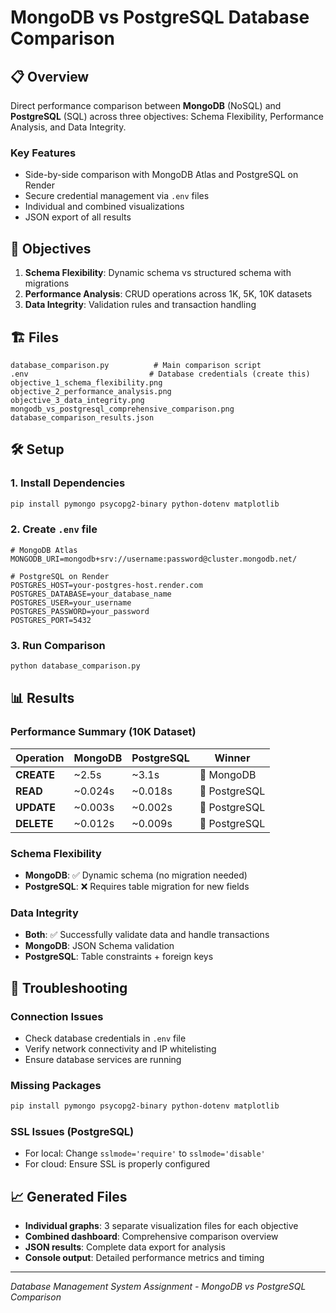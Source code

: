 # MongoDB vs PostgreSQL Database Comparison

## 📋 Overview

Direct performance comparison between **MongoDB** (NoSQL) and **PostgreSQL** (SQL) across three objectives: Schema Flexibility, Performance Analysis, and Data Integrity.

### Key Features
- Side-by-side comparison with MongoDB Atlas and PostgreSQL on Render
- Secure credential management via `.env` files
- Individual and combined visualizations
- JSON export of all results

## 🎯 Objectives

1. **Schema Flexibility**: Dynamic schema vs structured schema with migrations
2. **Performance Analysis**: CRUD operations across 1K, 5K, 10K datasets  
3. **Data Integrity**: Validation rules and transaction handling

## 🏗️ Files

```
database_comparison.py          # Main comparison script
.env                           # Database credentials (create this)
objective_1_schema_flexibility.png
objective_2_performance_analysis.png  
objective_3_data_integrity.png
mongodb_vs_postgresql_comprehensive_comparison.png
database_comparison_results.json
```

## 🛠️ Setup

### 1. Install Dependencies
```bash
pip install pymongo psycopg2-binary python-dotenv matplotlib
```

### 2. Create `.env` file
```env
# MongoDB Atlas
MONGODB_URI=mongodb+srv://username:password@cluster.mongodb.net/

# PostgreSQL on Render  
POSTGRES_HOST=your-postgres-host.render.com
POSTGRES_DATABASE=your_database_name
POSTGRES_USER=your_username
POSTGRES_PASSWORD=your_password
POSTGRES_PORT=5432
```

### 3. Run Comparison
```bash
python database_comparison.py
```

## 📊 Results

### Performance Summary (10K Dataset)
| Operation | MongoDB | PostgreSQL | Winner |
|-----------|---------|------------|--------|
| **CREATE** | ~2.5s | ~3.1s | 🍃 MongoDB |
| **READ** | ~0.024s | ~0.018s | 🐘 PostgreSQL |
| **UPDATE** | ~0.003s | ~0.002s | 🐘 PostgreSQL |
| **DELETE** | ~0.012s | ~0.009s | 🐘 PostgreSQL |

### Schema Flexibility
- **MongoDB**: ✅ Dynamic schema (no migration needed)
- **PostgreSQL**: ❌ Requires table migration for new fields

### Data Integrity
- **Both**: ✅ Successfully validate data and handle transactions
- **MongoDB**: JSON Schema validation
- **PostgreSQL**: Table constraints + foreign keys

## 🔧 Troubleshooting

### Connection Issues
- Check database credentials in `.env` file
- Verify network connectivity and IP whitelisting
- Ensure database services are running

### Missing Packages
```bash
pip install pymongo psycopg2-binary python-dotenv matplotlib
```

### SSL Issues (PostgreSQL)
- For local: Change `sslmode='require'` to `sslmode='disable'`
- For cloud: Ensure SSL is properly configured

## 📈 Generated Files

- **Individual graphs**: 3 separate visualization files for each objective
- **Combined dashboard**: Comprehensive comparison overview  
- **JSON results**: Complete data export for analysis
- **Console output**: Detailed performance metrics and timing

---

*Database Management System Assignment - MongoDB vs PostgreSQL Comparison*
